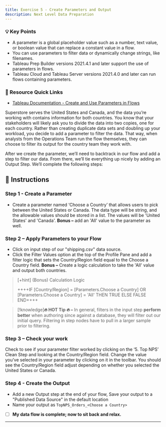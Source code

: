 ```yaml
---
title: Exercise 5 - Create Parameters and Output
description: Next Level Data Preparation
---
```

### 💡 Key Points

* A parameter is a global placeholder value such as a number, text value, or boolean value that can replace a constant value in a flow.
* You can use parameters to filter data or dynamically change strings, like filenames.
* Tableau Prep Builder versions 2021.4.1 and later support the use of parameters in flows.
* Tableau Cloud and Tableau Server versions 2021.4.0 and later can run flows containing parameters.

### 📙 Resource Quick Links

* [Tableau Documentation - Create and Use Parameters in Flows](https://help.tableau.com/current/prep/en-us/prep_parameters.htm)

Superstore serves the United States and Canada, and the data you’re working with contains information for both countries. You know that your stakeholders will likely ask you to divide the data into two copies, one for each country. Rather than creating duplicate data sets and doubling up your workload, you decide to add a parameter to filter the data. That way, when analysts from the Operations Team run the flow themselves, they can choose to filter its output for the country team they work with.

After we create the parameter, we’ll need to backtrack in our flow and add a step to filter our data. From there, we’ll tie everything up nicely by adding an Output Step. We’ll complete the following steps:


## 📝 Instructions

### Step 1 - Create a Parameter

* Create a parameter named ‘Choose a Country’ that allows users to pick between the United States or Canada. The data type will be string, and the allowable values should be stored in a list. The values will be 'United States' and 'Canada'. **Bonus –** add an 'All' value to the parameter as well.

### Step 2 – Apply Parameters to your Flow

* Click on input step of our "shipping.csv" data source.
* Click the Filter Values option at the top of the Profile Pane and add a filter logic that sets the Country/Region field equal to the Choose a Country field. **Bonus –** Create a logic calculation to take the 'All' value and output both countries.

>[+hint] (Bonus) Calculation Logic
>
>    ++++IF [Country/Region] = [Parameters.Choose a Country] OR [Parameters.Choose a Country] = 'All' THEN TRUE ELSE FALSE END++++

>[!knowledge]**🔥 HOT Tip 🔥 –** In general, filters in the input step **perform better** when authoring since against a database, they will filter out our initial query. Filtering in step nodes have to pull in a larger sample prior to filtering.


### Step 3 – Check your work

Check to see if your parameter filter worked by clicking on the ‘5. Top NPS’ Clean Step and looking at the Country/Region field. Change the value you’ve selected in your parameter by clicking on it in the toolbar. You should see the Country/Region field adjust depending on whether you selected the United States or Canada.


### Step 4 - Create the Output

* Add a new Output step at the end of your flow, Save your output to a "Published Data Source" in the default location
* Name your output as `TopNPS_Orders_<Choose a Country>`



* [ ] **My data flow is complete; now to sit back and relax.**

* * *

